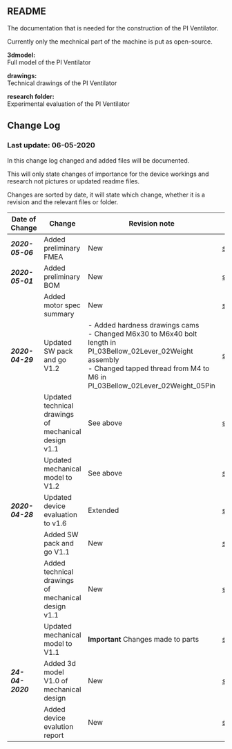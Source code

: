 ## README

The documentation that is needed for the construction of the PI Ventilator.

Currently only the mechnical part of the machine is put as open-source.

**3dmodel:**  
Full model of the PI Ventilator  

**drawings:**  
Technical drawings of the PI Ventilator  

**research folder:**  
Experimental evaluation of the PI Ventilator

## Change Log
### Last update: 06-05-2020
In this change log changed and added files will be documented.

This will only state changes of importance for the device workings and research not pictures or updated readme files.

Changes are sorted by date, it will state which change, whether it is a revision and the relevant files or folder.


| Date of Change          | Change        | Revision note  |Folder  |
| ----------|---------------| ---------------|-------------|
| **_2020-05-06_**|Added preliminary FMEA|New|[src/research](src/research) 
| **_2020-05-01_**|Added preliminary BOM|New|[src/BOM](src/BOM)|
| |Added motor spec summary|New|[src/research](src/research/Summary_Motor_Specs.pdf)|
|**_2020-04-29_**|Updated SW pack and go V1.2|- Added hardness drawings cams    <br>- Changed M6x30 to M6x40 bolt length in PI_03Bellow_02Lever_02Weight assembly  <br>- Changed tapped thread from M4 to M6 in PI_03Bellow_02Lever_02Weight_05Pin |[src/3dmodel](src/3dmodel/Project_Inspiration_V1.2_PackAndGo.zip)|
||Updated technical drawings of mechanical design v1.1|See above|[src/drawings](src/3dmodel/drawings)|
| |Updated mechanical model to V1.2|See above|[src/3dmodel](src/3dmodel/Project_Inspiration_V1.2.STEP)
| **_2020-04-28_**|Updated device evaluation to v1.6|Extended|[src/research](src/research/device_evaluation.pdf)|
||Added SW pack and go V1.1|New |[src/3dmodel](src/3dmodel/Project_Inspiration_V1.1_PackAndGo.zip)|
||Added technical drawings of mechanical design v1.1|New|[src/drawings](src/3dmodel/drawings)|
| |Updated mechanical model to V1.1|**Important** Changes made to parts|[src/3dmodel](src/3dmodel/Project_Inspiration_V1.1.STEP)
| **_24-04-2020_**|Added 3d model V1.0 of mechanical design|New|[src/3dmodel](src/3dmodel/Project_Inspiration_V1.STEP)|
||Added device evalution report |New  |[src/research](src/research/device_evaluation.pdf)|
